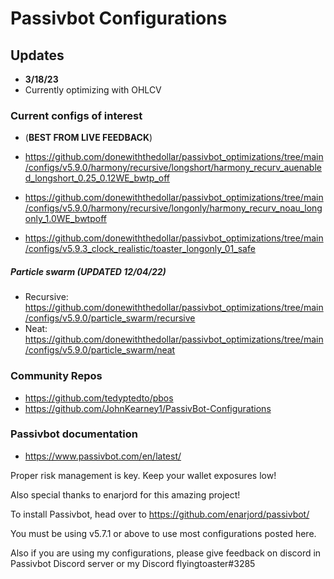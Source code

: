 # Passivbot Configurations
## Updates
  * **3/18/23**
  * Currently optimizing with OHLCV
### Current configs of interest
* (**BEST FROM LIVE FEEDBACK**) 
* https://github.com/donewiththedollar/passivbot_optimizations/tree/main/configs/v5.9.0/harmony/recursive/longshort/harmony_recurv_auenabled_longshort_0.25_0.12WE_bwtp_off
* https://github.com/donewiththedollar/passivbot_optimizations/tree/main/configs/v5.9.0/harmony/recursive/longonly/harmony_recurv_noau_longonly_1.0WE_bwtpoff

* https://github.com/donewiththedollar/passivbot_optimizations/tree/main/configs/v5.9.3_clock_realistic/toaster_longonly_01_safe
##### Particle swarm (**UPDATED 12/04/22**)
  * Recursive: https://github.com/donewiththedollar/passivbot_optimizations/tree/main/configs/v5.9.0/particle_swarm/recursive
  * Neat: https://github.com/donewiththedollar/passivbot_optimizations/tree/main/configs/v5.9.0/particle_swarm/neat
  
### Community Repos
  * https://github.com/tedyptedto/pbos
  * https://github.com/JohnKearney1/PassivBot-Configurations
### Passivbot documentation
  * https://www.passivbot.com/en/latest/
  

Proper risk management is key. Keep your wallet exposures low!

Also special thanks to enarjord for this amazing project!

To install Passivbot, head over to https://github.com/enarjord/passivbot/

You must be using v5.7.1 or above to use most configurations posted here.

Also if you are using my configurations, please give feedback on discord in Passivbot Discord server or my Discord flyingtoaster#3285
